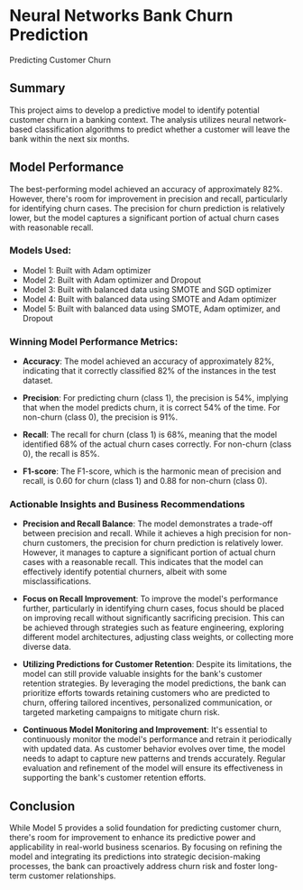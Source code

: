 # Neural Networks Bank Churn Prediction
 Predicting Customer Churn

## Summary

This project aims to develop a predictive model to identify potential customer churn in a banking context. The analysis utilizes neural network-based classification algorithms to predict whether a customer will leave the bank within the next six months.

## Model Performance

The best-performing model achieved an accuracy of approximately 82%. However, there's room for improvement in precision and recall, particularly for identifying churn cases. The precision for churn prediction is relatively lower, but the model captures a significant portion of actual churn cases with reasonable recall.

### Models Used:
- Model 1: Built with Adam optimizer
- Model 2: Built with Adam optimizer and Dropout
- Model 3: Built with balanced data using SMOTE and SGD optimizer
- Model 4: Built with balanced data using SMOTE and Adam optimizer
- Model 5: Built with balanced data using SMOTE, Adam optimizer, and Dropout


### Winning Model Performance Metrics:

- **Accuracy**: The model achieved an accuracy of approximately 82%, indicating that it correctly classified 82% of the instances in the test dataset.

- **Precision**: For predicting churn (class 1), the precision is 54%, implying that when the model predicts churn, it is correct 54% of the time. For non-churn (class 0), the precision is 91%.

- **Recall**: The recall for churn (class 1) is 68%, meaning that the model identified 68% of the actual churn cases correctly. For non-churn (class 0), the recall is 85%.

- **F1-score**: The F1-score, which is the harmonic mean of precision and recall, is 0.60 for churn (class 1) and 0.88 for non-churn (class 0).

### Actionable Insights and Business Recommendations

- **Precision and Recall Balance**: The model demonstrates a trade-off between precision and recall. While it achieves a high precision for non-churn customers, the precision for churn prediction is relatively lower. However, it manages to capture a significant portion of actual churn cases with a reasonable recall. This indicates that the model can effectively identify potential churners, albeit with some misclassifications.

- **Focus on Recall Improvement**: To improve the model's performance further, particularly in identifying churn cases, focus should be placed on improving recall without significantly sacrificing precision. This can be achieved through strategies such as feature engineering, exploring different model architectures, adjusting class weights, or collecting more diverse data.

- **Utilizing Predictions for Customer Retention**: Despite its limitations, the model can still provide valuable insights for the bank's customer retention strategies. By leveraging the model predictions, the bank can prioritize efforts towards retaining customers who are predicted to churn, offering tailored incentives, personalized communication, or targeted marketing campaigns to mitigate churn risk.

- **Continuous Model Monitoring and Improvement**: It's essential to continuously monitor the model's performance and retrain it periodically with updated data. As customer behavior evolves over time, the model needs to adapt to capture new patterns and trends accurately. Regular evaluation and refinement of the model will ensure its effectiveness in supporting the bank's customer retention efforts.

## Conclusion

While Model 5 provides a solid foundation for predicting customer churn, there's room for improvement to enhance its predictive power and applicability in real-world business scenarios. By focusing on refining the model and integrating its predictions into strategic decision-making processes, the bank can proactively address churn risk and foster long-term customer relationships.
